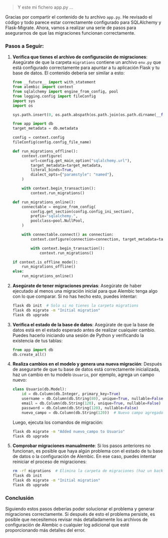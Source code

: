 > Y este mi fichero app.py ...

Gracias por compartir el contenido de tu archivo `app.py`. He revisado el código y todo parece estar correctamente configurado para SQLAlchemy y Flask-Migrate. Ahora, vamos a realizar una serie de pasos para asegurarnos de que las migraciones funcionan correctamente.

### Pasos a Seguir:

1. **Verifica que tienes el archivo de configuración de migraciones**:
   Asegúrate de que la carpeta `migrations` contiene un archivo `env.py` que está configurado correctamente para apuntar a tu aplicación Flask y tu base de datos. El contenido debería ser similar a esto:

   ```python
   from __future__ import with_statement
   from alembic import context
   from sqlalchemy import engine_from_config, pool
   from logging.config import fileConfig
   import sys
   import os

   sys.path.insert(0, os.path.abspath(os.path.join(os.path.dirname(__file__), '..')))

   from app import db
   target_metadata = db.metadata

   config = context.config
   fileConfig(config.config_file_name)

   def run_migrations_offline():
       context.configure(
           url=config.get_main_option("sqlalchemy.url"),
           target_metadata=target_metadata,
           literal_binds=True,
           dialect_opts={"paramstyle": "named"},
       )

       with context.begin_transaction():
           context.run_migrations()

   def run_migrations_online():
       connectable = engine_from_config(
           config.get_section(config.config_ini_section),
           prefix="sqlalchemy.",
           poolclass=pool.NullPool,
       )

       with connectable.connect() as connection:
           context.configure(connection=connection, target_metadata=target_metadata)

           with context.begin_transaction():
               context.run_migrations()

   if context.is_offline_mode():
       run_migrations_offline()
   else:
       run_migrations_online()
   ```

2. **Asegúrate de tener migraciones previas**:
   Asegúrate de haber ejecutado al menos una migración inicial para que Alembic tenga algo con lo que comparar. Si no has hecho esto, puedes intentar:

   ```bash
   flask db init  # Solo si no tienes la carpeta migrations
   flask db migrate -m "Initial migration"
   flask db upgrade
   ```

3. **Verifica el estado de la base de datos**:
   Asegúrate de que la base de datos está en el estado esperado antes de realizar cualquier cambio. Puedes hacerlo iniciando una sesión de Python y verificando la existencia de tus tablas:

   ```python
   from app import db
   db.create_all()
   ```

4. **Realiza cambios en el modelo y genera una nueva migración**:
   Después de asegurarte de que tu base de datos está correctamente inicializada, haz un cambio en tu modelo `Usuario`, por ejemplo, agrega un campo nuevo:

   ```python
   class Usuario(db.Model):
       id = db.Column(db.Integer, primary_key=True)
       username = db.Column(db.String(80), unique=True, nullable=False)
       email = db.Column(db.String(120), unique=True, nullable=False)
       password = db.Column(db.String(120), nullable=False)
       nuevo_campo = db.Column(db.String(120))  # Nuevo campo agregado
   ```

   Luego, ejecuta los comandos de migración:

   ```bash
   flask db migrate -m "Added nuevo_campo to Usuario"
   flask db upgrade
   ```

5. **Comprobar migraciones manualmente**:
   Si los pasos anteriores no funcionan, es posible que haya algún problema con el estado de tu base de datos o la configuración de Alembic. En ese caso, puedes intentar reiniciar el proceso de migraciones:

   ```bash
   rm -rf migrations  # Elimina la carpeta de migraciones (haz un backup antes)
   flask db init
   flask db migrate -m "Initial migration"
   flask db upgrade
   ```

### Conclusión

Siguiendo estos pasos deberías poder solucionar el problema y generar migraciones correctamente. Si después de esto el problema persiste, es posible que necesitemos revisar más detalladamente los archivos de configuración de Alembic o cualquier log adicional que esté proporcionando más detalles del error.

